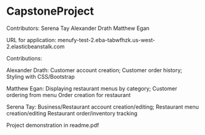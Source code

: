 # CapstoneProject

Contributors:
  Serena Tay
  Alexander Drath
  Matthew Egan
  
 URL for application:
  menufy-test-2.eba-tabwfhzk.us-west-2.elasticbeanstalk.com

Contributions:


  Alexander Drath: 
    Customer account creation; 
    Customer order history; 
    Styling with CSS/Bootstrap
    
    
  Matthew Egan: 
    Displaying restaurant menus by category; 
    Customer ordering from menu
    Order creation for restaurant
    
    
   Serena Tay:
    Business/Restaurant account creation/editing;
    Restaurant menu creation/editing
    Restaurant order/inventory tracking
    

Project demonstration in readme.pdf
